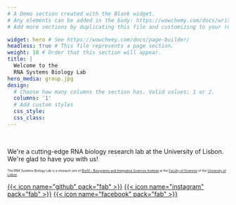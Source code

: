 ```yaml
---
# A Demo section created with the Blank widget.
# Any elements can be added in the body: https://wowchemy.com/docs/writing-markdown-latex/
# Add more sections by duplicating this file and customizing to your requirements.

widget: hero # See https://wowchemy.com/docs/page-builder/
headless: true # This file represents a page section.
weight: 10 # Order that this section will appear.
title: |
  Welcome to the  
  RNA Systems Biology Lab
hero_media: group.jpg
design:
  # Choose how many columns the section has. Valid values: 1 or 2.
  columns: '1'
  # Add custom styles
  css_style:
  css_class:
---
```


<br>

We're a cutting-edge RNA biology research lab at the University of Lisbon.
We're glad to have you with us!

<span class="tinyText">The RNA Systems Biology Lab is a research unit of [BioISI - Biosystems and Integrative Sciences Institute](https://bioisi.pt) at the [Faculty of Sciences](https://ciencias.ulisboa.pt/en) of the [University of Lisbon](https://ulisboa.pt/en).</span>

<style>
  .tinyText {font-size: .5em;}
</style>

[{{< icon name="github" pack="fab" >}}](https://github.com/GamaPintoLab)
[{{< icon name="instagram" pack="fab" >}}](https://instagram.com/rnasysbiolab)
[{{< icon name="facebook" pack="fab" >}}](https://www.facebook.com/RNASysBioLab)
